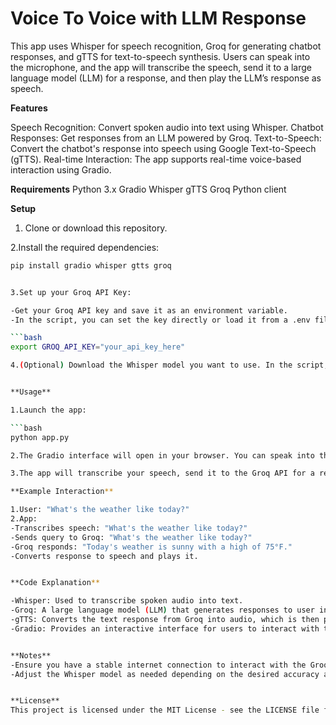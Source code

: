 # Voice To Voice with LLM Response 

This app uses Whisper for speech recognition, Groq for generating chatbot responses, and gTTS for text-to-speech synthesis. Users can speak into the microphone, and the app will transcribe the speech, send it to a large language model (LLM) for a response, and then play the LLM’s response as speech.

**Features**

Speech Recognition: Convert spoken audio into text using Whisper.
Chatbot Responses: Get responses from an LLM powered by Groq.
Text-to-Speech: Convert the chatbot's response into speech using Google Text-to-Speech (gTTS).
Real-time Interaction: The app supports real-time voice-based interaction using Gradio.

**Requirements**
Python 3.x
Gradio
Whisper
gTTS
Groq Python client

**Setup**

1. Clone or download this repository.

2.Install the required dependencies:

```bash
pip install gradio whisper gtts groq


3.Set up your Groq API Key:

-Get your Groq API key and save it as an environment variable.
-In the script, you can set the key directly or load it from a .env file:

```bash
export GROQ_API_KEY="your_api_key_here"

4.(Optional) Download the Whisper model you want to use. In the script, it loads the "base" model, but you can change it to other available models (e.g., "small", "medium", etc.).


**Usage**

1.Launch the app:

```bash
python app.py

2.The Gradio interface will open in your browser. You can speak into the microphone or upload an audio file.

3.The app will transcribe your speech, send it to the Groq API for a response, and play the response as speech.

**Example Interaction**

1.User: "What's the weather like today?"
2.App:
-Transcribes speech: "What's the weather like today?"
-Sends query to Groq: "What's the weather like today?"
-Groq responds: "Today's weather is sunny with a high of 75°F."
-Converts response to speech and plays it.


**Code Explanation**

-Whisper: Used to transcribe spoken audio into text.
-Groq: A large language model (LLM) that generates responses to user input.
-gTTS: Converts the text response from Groq into audio, which is then played back.
-Gradio: Provides an interactive interface for users to interact with the chatbot via audio input and output.


**Notes**
-Ensure you have a stable internet connection to interact with the Groq API.
-Adjust the Whisper model as needed depending on the desired accuracy and performance.


**License**
This project is licensed under the MIT License - see the LICENSE file for details.

